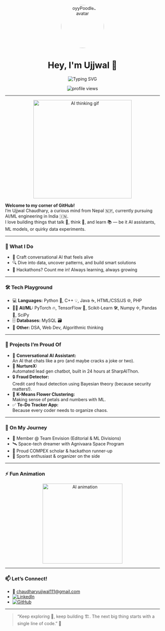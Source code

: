 <p align="center">
  <img src="https://github.com/oyyPoodles.png" width="140" style="border-radius: 50%" alt="oyyPoodles' avatar">
</p>

<h1 align="center">
  Hey, I'm Ujjwal <span>👋</span>
</h1>
<p align="center">
  <img src="https://readme-typing-svg.demolab.com?font=Fira+Code&duration=2200&pause=500&color=13B6F7&center=true&vCenter=true&width=380&height=45&lines=AI+Engineer+%7C+Researcher+%7C+ML+Explorer;Always+learning+and+building+%F0%9F%9A%80;Welcome+to+my+GitHub+world!" alt="Typing SVG" />
</p>

<p align="center">
  <img src="https://komarev.com/ghpvc/?username=oyyPoodles&style=flat-square&label=Profile+Views" alt="profile views"/>
</p>

---

<p align="center">
  <img src="https://media.giphy.com/media/3o7aD2saalBwwftBIY/giphy.gif" width="320" alt="AI thinking gif">
</p>

**Welcome to my corner of GitHub!**  
I’m Ujjwal Chaudhary, a curious mind from Nepal 🇳🇵, currently pursuing AI/ML engineering in India 🇮🇳.  
I love building things that talk 🤖, think 🧠, and learn 📚 — be it AI assistants, ML models, or quirky data experiments.

---

### 🧠 What I Do

- 🤖 Craft conversational AI that feels alive
- 🔍 Dive into data, uncover patterns, and build smart solutions
- 🚀 Hackathons? Count me in! Always learning, always growing

---

### 🛠️ Tech Playground

- 💻 **Languages:** Python 🐍, C++ 💡, Java ☕, HTML/CSS/JS 🌐, PHP
- 🧑‍💻 **AI/ML:** PyTorch 🔥, TensorFlow 🌊, Scikit-Learn 🛠️, Numpy ➗, Pandas 🐼, SciPy
- 🗄️ **Databases:** MySQL 🗃️
- 🧬 **Other:** DSA, Web Dev, Algorithmic thinking

---

### 🌟 Projects I’m Proud Of

- 🤖 **Conversational AI Assistant:**  
  An AI that chats like a pro (and maybe cracks a joke or two).
- 💬 **NurtureX:**  
  Automated lead gen chatbot, built in 24 hours at SharpAIThon.
- 🔒 **Fraud Detector:**  
  Credit card fraud detection using Bayesian theory (because security matters!).
- 🌸 **K-Means Flower Clustering:**  
  Making sense of petals and numbers with ML.
- ✅ **To-Do Tracker App:**  
  Because every coder needs to organize chaos.

---

### 🌱 On My Journey

- 👥 Member @ Team Envision (Editorial & ML Divisions)
- 🛰️ Space-tech dreamer with Agnivaara Space Program
- 🏅 Proud COMPEX scholar & hackathon runner-up
- 🏏 Sports enthusiast & organizer on the side

---

### ⚡ Fun Animation

<p align="center">
  <img src="https://media.giphy.com/media/26tn33aiTi1jkl6H6/giphy.gif" width="260" alt="AI animation">
</p>

---

### 📫 Let’s Connect!

- 📧 [chaudharyujjwal111@gmail.com](mailto:chaudharyujjwal111@gmail.com)
- [![LinkedIn](https://img.shields.io/badge/LinkedIn-blue?logo=linkedin&style=flat-square)](https://www.linkedin.com/in/ujjwal-chaudhary/)
- [![GitHub](https://img.shields.io/badge/GitHub-181717?logo=github&style=flat-square)](https://github.com/oyyPoodles)

---

> “Keep exploring 🧭, keep building 🏗️. The next big thing starts with a single line of code.” 🚀

<!--
Resume reference: ![image1](image1)
-->
<!---
oyyPoodles/oyyPoodles is a ✨ special ✨ repository because its `README.md` (this file) appears on your GitHub profile.
You can click the Preview link to take a look at your changes.
--->
